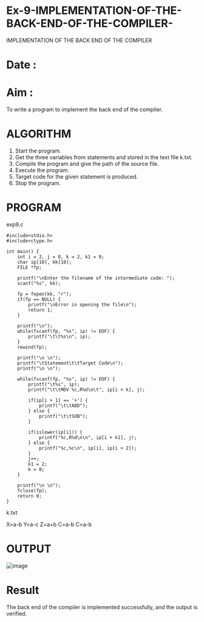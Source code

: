 # Ex-9-IMPLEMENTATION-OF-THE-BACK-END-OF-THE-COMPILER-
IMPLEMENTATION OF THE BACK END OF THE COMPILER 
# Date :
# Aim :
To write a program to implement the back end of the compiler.
# ALGORITHM
1. Start the program.
2. Get the three variables from statements and stored in the text file k.txt.
3. Compile the program and give the path of the source file.
4. Execute the program.
5. Target code for the given statement is produced.
6. Stop the program.
# PROGRAM
exp9.c
```
#include<stdio.h>
#include<ctype.h>

int main() {
    int i = 2, j = 0, k = 2, k1 = 0;
    char ip[10], kk[10];
    FILE *fp;

    printf("\nEnter the filename of the intermediate code: ");
    scanf("%s", kk);

    fp = fopen(kk, "r");
    if(fp == NULL) {
        printf("\nError in opening the file\n");
        return 1; 
    }

    printf("\n");
    while(fscanf(fp, "%s", ip) != EOF) {
        printf("\t\t%s\n", ip);
    }
    rewind(fp);

    printf("\n \n");
    printf("\tStatement\t\tTarget Code\n");
    printf("\n \n");

    while(fscanf(fp, "%s", ip) != EOF) {
        printf("\t%s", ip);
        printf("\t\tMOV %c,R%d\n\t", ip[i + k], j);

        if(ip[i + 1] == '+') {
            printf("\t\tADD");
        } else {
            printf("\t\tSUB");
        }

        if(islower(ip[i])) {
            printf("%c,R%d\n\n", ip[i + k1], j);
        } else {
            printf("%c,%c\n", ip[i], ip[i + 2]);
        }
        j++;
        k1 = 2;
        k = 0;
    }

    printf("\n \n");
    fclose(fp);
    return 0; 
}
```
k.txt

X=a-b Y=a-c Z=a+b C=a-b C=a-b

# OUTPUT
![image](https://github.com/ttamizharasi/Ex-9-IMPLEMENTATION-OF-THE-BACK-END-OF-THE-COMPILER-/assets/119657317/bd4b4d04-0489-493c-8b02-c8e848e07c38)

# Result
The back end of the compiler is implemented successfully, and the output is verified.

